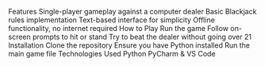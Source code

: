 Features
Single-player gameplay against a computer dealer
Basic Blackjack rules implementation
Text-based interface for simplicity
Offline functionality, no internet required
How to Play
Run the game
Follow on-screen prompts to hit or stand
Try to beat the dealer without going over 21
Installation
Clone the repository
Ensure you have Python installed
Run the main game file
Technologies Used
Python
PyCharm & VS Code
